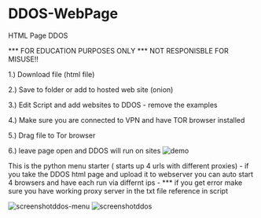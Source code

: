 # DDOS-WebPage
HTML Page DDOS 

*** FOR EDUCATION PURPOSES ONLY *** NOT RESPONISBLE FOR MISUSE!!

1.) Download file  (html file)

2.) Save to folder or add to hosted web site (onion)

3.) Edit Script and add websites to DDOS - remove the examples 

 4.) Make sure you are connected to VPN and have TOR browser installed
  
 5.) Drag file to Tor browser 
  
  6.) leave page open and DDOS will run on sites
![demo](https://user-images.githubusercontent.com/46620390/158417269-3f5ccfd0-2542-407b-ab2f-f251e2ad31ac.jpg)


This is the python menu starter ( starts up 4 urls with different proxies) - if you take the DDOS html page and upload it to webserver you can auto start 4 browsers and have each run via differnt ips -  *** if you get error make sure you have working proxy server in the txt file reference in script

![screenshotddos-menu](https://user-images.githubusercontent.com/46620390/161365128-0bacd2a8-04ce-4b38-8823-53619a36c2e6.png)
![screenshotddos](https://user-images.githubusercontent.com/46620390/161365129-90d0be81-192c-4b9b-b563-4380c168824a.png)
